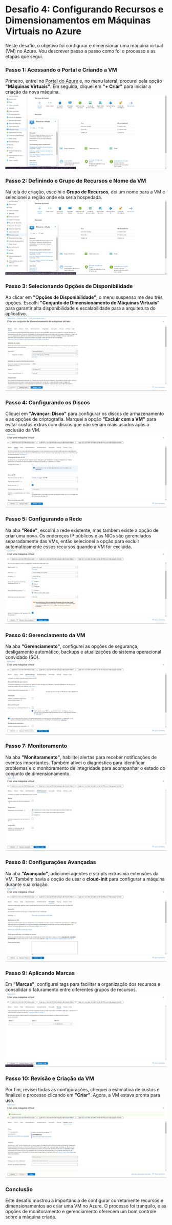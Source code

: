 # Desafio 4: Configurando Recursos e Dimensionamentos em Máquinas Virtuais no Azure

Neste desafio, o objetivo foi configurar e dimensionar uma máquina virtual (VM) no Azure. Vou descrever passo a passo como foi o processo e as etapas que segui.

### Passo 1: Acessando o Portal e Criando a VM
Primeiro, entrei no [Portal do Azure](https://portal.azure.com) e, no menu lateral, procurei pela opção **"Máquinas Virtuais"**. Em seguida, cliquei em **"+ Criar"** para iniciar a criação da nova máquina.  
![Criando uma nova VM](assets/desafio_04/passo_01.png)

### Passo 2: Definindo o Grupo de Recursos e Nome da VM
Na tela de criação, escolhi o **Grupo de Recursos**, dei um nome para a VM e selecionei a região onde ela seria hospedada.  
![Definindo o grupo de recursos](assets/desafio_04/passo_01.png)

### Passo 3: Selecionando Opções de Disponibilidade
Ao clicar em **"Opções de Disponibilidade"**, o menu suspenso me deu três opções. Escolhi **"Conjunto de Dimensionamento de Máquinas Virtuais"** para garantir alta disponibilidade e escalabilidade para a arquitetura do aplicativo.  
![Selecionando a opção de disponibilidade](assets/desafio_04/passo_03.png)

### Passo 4: Configurando os Discos
Cliquei em **"Avançar: Disco"** para configurar os discos de armazenamento e as opções de criptografia. Marquei a opção **"Excluir com a VM"** para evitar custos extras com discos que não seriam mais usados após a exclusão da VM.  
![Configurando os discos](assets/desafio_04/passo_04.png)

### Passo 5: Configurando a Rede
Na aba **"Rede"**, escolhi a rede existente, mas também existe a opção de criar uma nova. Os endereços IP públicos e as NICs são gerenciados separadamente das VMs, então selecionei a opção para excluir automaticamente esses recursos quando a VM for excluída.  
![Configurando a rede](assets/desafio_04/passo_05.png)

### Passo 6: Gerenciamento da VM
Na aba **"Gerenciamento"**, configurei as opções de segurança, desligamento automático, backups e atualizações do sistema operacional convidado (SO).  
![Gerenciando a VM](assets/desafio_04/passo_06.png)

### Passo 7: Monitoramento
Na aba **"Monitoramento"**, habilitei alertas para receber notificações de eventos importantes. Também ativei o diagnóstico para identificar problemas e o monitoramento de integridade para acompanhar o estado do conjunto de dimensionamento.  
![Habilitando monitoramento](assets/desafio_04/passo_07.png)

### Passo 8: Configurações Avançadas
Na aba **"Avançado"**, adicionei agentes e scripts extras via extensões da VM. Também havia a opção de usar o **cloud-init** para configurar a máquina durante sua criação.  
![Configurações avançadas](assets/desafio_04/passo_08.png)

### Passo 9: Aplicando Marcas
Em **"Marcas"**, configurei tags para facilitar a organização dos recursos e consolidar o faturamento entre diferentes grupos de recursos.  
![Aplicando marcas](assets/desafio_04/passo_09.png)

### Passo 10: Revisão e Criação da VM
Por fim, revisei todas as configurações, chequei a estimativa de custos e finalizei o processo clicando em **"Criar"**. Agora, a VM estava pronta para uso.  
![Revisão final](assets/desafio_04/passo_10.png)

### Conclusão
Este desafio mostrou a importância de configurar corretamente recursos e dimensionamentos ao criar uma VM no Azure. O processo foi tranquilo, e as opções de monitoramento e gerenciamento oferecem um bom controle sobre a máquina criada.
